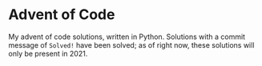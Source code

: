 # Advent of Code

My advent of code solutions, written in Python. Solutions with a commit message of `Solved!` have been solved; as of right now, these solutions will only be present in 2021.